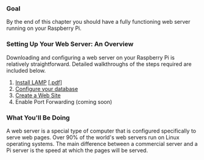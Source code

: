 ### Goal

By the end of this chapter you should have a fully functioning web server running on your Raspberry Pi. 


### Setting Up Your Web Server: An Overview
Downloading and configuring a web server on your Raspberry Pi is relatively straightforward. Detailed walkthroughs of the steps required are included below.
    <ol>
        <li> [Install LAMP](https://domhnallohanlon.github.io/rpi/01lamp.html) 
            [ [.pdf]](https://domhnallohanlon.github.io/rpi/01lamp.pdf)
        </li>
        <li> [Configure your database](https://domhnallohanlon.github.io/rpi/01dbconfig.html)</li>
        <li> [Create a Web Site](https://domhnallohanlon.github.io/rpi/01website.html)</li>
        <li>Enable Port Forwarding (coming soon)</li>
        <!-- <li> [Enable Port Forwarding](https://domhnallohanlon.github.io/rpi/01portforwarding.html)</li> -->
    </ol>

### What You'll Be Doing

A web server is a special type of computer that is configured specifically to serve web pages. Over 90% of the world's web servers run on Linux operating systems. The main difference between a commercial server and a Pi server is the speed at which the pages will be served.

